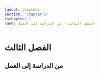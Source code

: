 ```yaml
---
layout: chapters
section: 'chapter-3'
ischapter: 1
name: الفصل الثالث - من الدراسة إلى العمل
---
```

# الفصل الثالث

## من الدراسة إلى العمل
